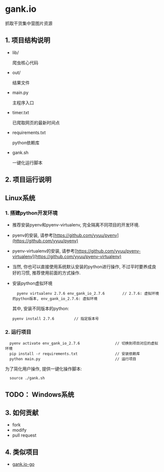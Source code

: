 # gank.io
抓取干货集中营图片资源

## 1. 项目结构说明
- lib/

	爬虫核心代码
- out/

	结果文件
- main.py

	主程序入口
- timer.txt

	已爬取网页的最新时间点
- requirements.txt

	python依赖库

- gank.sh

	一键化运行脚本

## 2. 项目运行说明
## Linux系统
### 1. 搭建python开发环境
- 推荐安装pyenv和pyenv-virtualenv, 完全隔离不同项目的开发环境.
- pyenv的安装, 请参考[https://github.com/yyuu/pyenv](https://github.com/yyuu/pyenv)
- pyenv-virtualenv的安装, 请参考[https://github.com/yyuu/pyenv-virtualenv](https://github.com/yyuu/pyenv-virtualenv)
- 当然, 你也可以直接使用系统默认安装的python进行操作, 不过平时要养成良好的习惯, 推荐使用前面的方式操作.
- 安装python虚拟环境

  		pyenv virtualenv 2.7.6 env_gank_io_2.7.6        // 2.7.6: 虚拟环境的python版本, env_gank_io_2.7.6: 虚拟环境

  其中, 安装不同版本的python:

	  pyenv install 2.7.6         // 指定版本号

### 2. 运行项目

      pyenv activate env_gank_io_2.7.6                // 切换到项目对应的虚拟环境
      pip install -r requirements.txt                 // 安装依赖库
      python main.py                                  // 运行项目

  为了简化用户操作, 提供一键化操作脚本:

	  source ./gank.sh

## TODO： Windows系统

## 3. 如何贡献
- fork
- modify
- pull request

## 4. 类似项目

- [gank.io-go](https://github.com/cls1991/gank.io-go)
